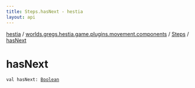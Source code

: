 ```yaml
---
title: Steps.hasNext - hestia
layout: api
---
```


<div class='api-docs-breadcrumbs'><a href="../../index.html">hestia</a> / <a href="../index.html">worlds.gregs.hestia.game.plugins.movement.components</a> / <a href="index.html">Steps</a> / <a href="./has-next.html">hasNext</a></div>

# hasNext

<div class="signature"><code><span class="keyword">val </span><span class="identifier">hasNext</span><span class="symbol">: </span><a href="https://kotlinlang.org/api/latest/jvm/stdlib/kotlin/-boolean/index.html"><span class="identifier">Boolean</span></a></code></div>
